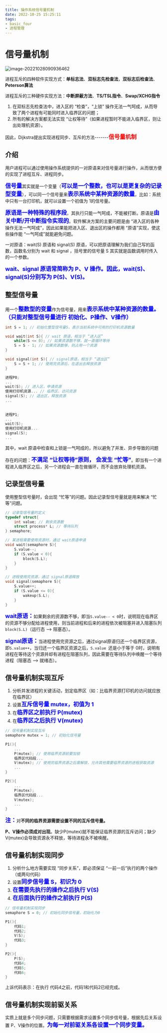 ```yaml
---
title: 操作系统信号量机制
date: 2022-10-25 15:25:11
tags: 
- basic_four
- 进程管理
---
```


# 信号量机制

![image-20221028090936462](./img/image-20221028090936462.png)

进程互斥的四种软件实现方式：**单标志法**、**双标志先检查法**，**双标志后检查法**、**Peterson算法**

进程互斥的三种硬件实现方法：**中断屏蔽方法**、**TS/TSL指令**、**Swap/XCHG指令**

1. 在双标志先检查法中，进入区的 “检查”，“上锁” 操作无法一气呵成，从而导致了两个进程有可能同时进入临界区的问题；
2. 所有的解决方案都无法实现 “让权等待”（如果进程暂时不能进入临界区，则让出处理机资源）。

因此，Dijkstra提出实现进程同步、互斥的方法-------<font color=red size=4>**信号量机制**</font>

## 介绍

​	用户进程可以通过使用操作系统提供的一对原语来对信号量进行操作，从而很方便的实现了进程互斥、进程同步。

​	<font color=blue size=4>**信号量**</font>其实就是一个变量（<font color=blue size=4>**可以是一个整数，也可以是更复杂的记录型变量**</font>），可以同一个信号量来<font color=blue size=4>**表示系统中某种资源的数量**</font>，比如：系统中只有一台打印机，就可以设置一个初值为 1的信号量。

​	<font color=blue size=4>**原语是一种特殊的程序段**</font>，其执行只能一气呵成，不能被打断。原语是<font color=blue size=4>**由 关中断/开中断指令实现的**</font>。软件解决方案的主要问题是由 “进入区的各种操作无法一气呵成”，因此如果能把进入区、退出区的操作都用 “原语”实现，使这些操作能 “一气呵成”就能避免问题。

一对原语：wait(S) 原语和 signal(S) 原语，可以把原语理解为我们自己写的函数，函数名分别为 wait 和 signal ，括号里的信号量 S 其实就是函数调用时传入的一个参数。

<font color=blue size=4>**wait、signal 原语常简称为 P、V 操作。因此，wait(S)、signal(S)分别写为 P(S)、V(S)。**</font>

## 整型信号量

用一个<font color=blue size=4>**整数型的变量**</font>作为信号量，用来<font color=blue size=4>**表示系统中某种资源的数量。（只能对整型信号量进行 初始化、P操作、V操作）**</font>

```c++
int S = 1; // 初始化整型信号量S，表示当前系统中可用的打印机资源数量

void wait(int S){ // wait 原语，相当于 “进入区”
    while(S <= 0); // 如果资源数不够，就一直循环等待
    S = S - 1; // 如果资源数够，则占用一个资源
}

void signal(int S){ // signal原语，相当于 “退出区”
    S = S + 1; // 使用完资源后，在退出去释放资源
}

进程P0;
...
wait(S); // 进入区，申请资源
使用打印机资源... // 临界区，访问资源
signal(S); // 退出区，释放资源
...
    
    
进程P1;
...
wait(S);
使用打印机资源...
signal(S);
...
```

其中，wait 原语中检查和上锁是一气呵成的，所以避免了并发、异步导致的问题

存在的问题：<font color=blue size=4>**不满足 “让权等待”原则， 会发生 “忙等”**</font>。即当有一个进程进入临界区之后，另一个进程会一直在做循环，而不会放弃处理机资源。

## 记录型信号量

使用整型信号量时，会出现 “忙等”的问题。因此记录型信号量就是用来解决 “忙等”问题。

```c++
// 记录型信号量的定义
typedef struct{
	int value; // 剩余资源数
	struct process* L; // 等待队列
} semaphore;

// 某进程需要使用资源时，通过 wait原语申请
void wait(semaphore S){
    S.value--;
    if (S.value < 0){
        block(S.L);
    }
}

// 进程使用完资源，通过 signal原语释放
void signal(semaphore S){
    S.value++;
    if (S.value <= 0){
        wakeup(S.L);
    }
}
```

<font color=blue size=4>**wait原语：**</font>如果剩余的资源数不够，即当`S.value-- < 0`时，说明现在临界区的资源不够分配给进程使用，则当前进程和后来的进程依次被阻塞并进入阻塞队列`block(S.L)`（运行态 --> 阻塞态）。

<font color=blue size=4>**signal原语：**</font>当进程使用完资源之后，通过signal原语归还一个临界区资源，即`S.value++`，当归还一个临界区资源之后，`S.value `还是小于等于 0时，说明有进程在等待这个资源并却有进程在阻塞队列，因此需要在等待队列中唤醒一个等待进程（阻塞态 --> 就绪态）。

## 信号量机制实现互斥

1. 分析并发进程的关键活动，划定临界区（如：比临界资源打印机的访问就应放在临界区）
2. 设置<font color=blue size=4>**互斥信号量 mutex，初值为 1**</font>
3. 在<font color=blue size=4>**临界区之前执行 P(mutex)**</font>
4. 在<font color=blue size=4>**临界区之后执行 V(mutex)**</font>

```c++
// 信号量机制实现互斥
semaphore mutex = 1; // 初始化信号量

P1(){
	...
	P(mutex); // 使用临界资源前要加锁
	临界区代码段...
	V(mutex); // 使用完临界资源之后需解锁，允许其他需要临界资源的进程获取资源
	...
}

P2(){
	...
	P(mutex);
	临界区代码段...
	V(mutex);
	...
}
```

<font color=blue size=4>**注：**</font>对**不同的临界资源需要设置不同的互斥信号量。**

​	**P、V操作必须成对出现**。缺少P(mutex)就不能保证临界资源的互斥访问；缺少 V(mutex)会导致资源永不释放，等待进程永不被唤醒。

## 信号量机制实现同步

1. 分析什么地方需要实现 “同步关系”，即必须保证 “一前一后”执行的两个操作（或两句代码）
2. 设置<font color=blue size=4>**同步信号量 S，初识为 0**</font>
3. <font color=blue size=4>**在需要先执行的操作之后执行 V(S)**</font>
4. <font color=blue size=4>**在后面执行的操作之前执行 P(S)**</font>

```c++
// 信号量机制实现同步
semaphore S = 0; // 初始化同步信号量，初始化为0

P1(){
	代码1;
	代码2;
	V(S);
	代码3;
}

P2(){
	P(S);
	代码4;
	代码5;
	代码6;
}
```

上诉代码表示：在执行 代码4之前，代码1和代码2已经完成。

## 信号量机制实现前驱关系

​	实质上就是多个同步问题，只需要根据需求设置多个同步信号量，根据先后关系设置 P、V操作的位置。<font color=blue size=4>**为每一对前驱关系各设置一个同步变量。**</font>